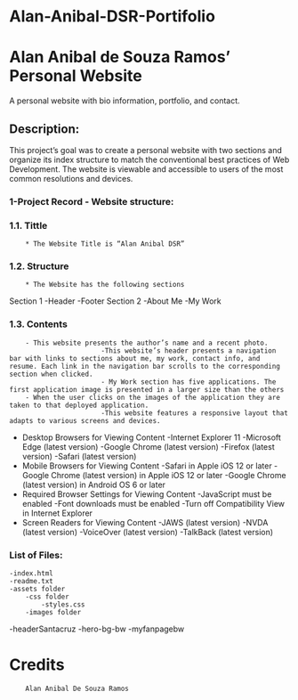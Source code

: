 # Alan-Anibal-DSR-Portifolio
# Alan Anibal de Souza Ramos’ Personal Website
A personal website with bio information, portfolio, and contact.

## Description:
This project’s goal was to create a personal website with two sections and organize its index structure to match the conventional best practices of Web Development. The website is viewable and accessible to users of the most common resolutions and devices.  

### 1-Project Record - Website structure:

### 1.1. Tittle

        * The Website Title is “Alan Anibal DSR”

### 1.2. Structure

        * The Website has the following sections 
     	
Section 1
-Header
-Footer
Section 2
-About Me
 -My Work
### 1.3. Contents
		- This website presents the author’s name and a recent photo.
                           -This website’s header presents a navigation bar with links to sections about me, my work, contact info, and resume. Each link in the navigation bar scrolls to the corresponding section when clicked.
                           - My Work section has five applications. The first application image is presented in a larger size than the others
		- When the user clicks on the images of the application they are taken to that deployed application. 
                           -This website features a responsive layout that adapts to various screens and devices.

* Desktop Browsers for Viewing Content
    -Internet Explorer 11
    -Microsoft Edge (latest version)
    -Google Chrome (latest version)
    -Firefox (latest version)
    -Safari (latest version)
* Mobile Browsers for Viewing Content
    -Safari in Apple iOS 12 or later
    -Google Chrome (latest version) in Apple iOS 12 or later
    -Google Chrome (latest version) in Android OS 6 or later
* Required Browser Settings for Viewing Content
    -JavaScript must be enabled
    -Font downloads must be enabled
    -Turn off Compatibility View in Internet Explorer
* Screen Readers for Viewing Content
    -JAWS (latest version)
    -NVDA (latest version)
    -VoiceOver (latest version)
    -TalkBack (latest version)

### List of Files:
    -index.html
    -readme.txt
    -assets folder
        -css folder
            -styles.css
        -images folder
-headerSantacruz
-hero-bg-bw
-myfanpagebw                




# Credits
	    Alan Anibal De Souza Ramos
